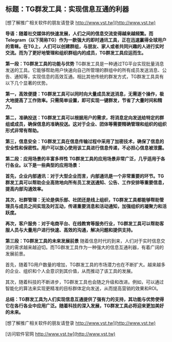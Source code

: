 ## **标题：TG群发工具：实现信息互通的利器**

[想了解推广相关软件的朋友请登录 http://www.vst.tw](http://www.vst.tw)

**导语：随着社交媒体的快速发展，人们之间的信息交流变得越来越频繁。而Telegram（以下简称TG）作为一款强大的即时通讯工具，正在迅速赢得全球用户的青睐。在TG上，人们可以创建群组，与朋友、家人或者共同兴趣的人进行实时交流。而为了更好地管理和组织群组内的成员，TG群发工具应运而生。**

**第一段：TG群发工具的功能与优势**
TG群发工具是一种通过TG平台实现批量消息发送的工具。它能够帮助用户快速向自己所管理的群组中的所有成员发送消息、公告、通知等，实现信息的高效互通。相比其他传统的群发方式，TG群发工具具有以下几个显著的优势。

**第一，高效便捷：TG群发工具可以同时向大量成员发送消息，无需逐个操作，极大地提高了工作效率。只需简单设置，即可实现一键群发，节省了大量时间和精力。**

**第二，准确投送：TG群发工具可以根据用户的需求，将消息定向发送给特定的群组或成员，确保信息的准确投送。这对于企业、团体等需要精确管理和组织的组织形式非常有帮助。**

**第三，信息安全：TG群发工具在信息传输过程中采用了加密技术，确保了信息的安全性和保密性。用户可以放心使用该工具进行信息传递，不必担心信息被泄露。**

**第二段：应用场景的丰富多样性**
**TG群发工具的应用场景非常广泛，几乎适用于各行各业。以下是一些典型的应用场景：**

**首先，企业内部通讯：对于大型企业而言，内部通讯是一个非常重要的环节。TG群发工具可以帮助企业高效地向所有员工发送通知、公告、工作安排等重要信息，提高内部沟通效率。**

**其次，社群管理：无论是俱乐部、社团还是线上组织，TG群发工具都能够帮助管理员与成员之间实现及时互动，传递重要消息和活动通知，加强组织的凝聚力和活跃度。**

**再次，客户服务：对于电商平台、在线教育等服务行业，TG群发工具可以帮助客服人员与大量用户进行快速、高效的沟通，解决问题和提供支持。**

**第三段：TG群发工具的未来发展前景**
随着信息时代的到来，人们对于实时信息交流的需求越来越迫切。而TG群发工具作为一种强大的信息互通利器，有着广阔的发展前景。

首先，随着TG用户数量的增加，TG群发工具的市场潜力也在不断扩大。越来越多的企业、组织和个人会意识到其价值，从而推动了该工具的发展。

其次，随着科技的不断进步，TG群发工具也会随之升级和改进。例如，可以通过智能化的算法来实现更精准的目标群体定向发送，从而提高营销的效果和ROI。

**总结：TG群发工具为人们实现信息互通提供了强有力的支持，其功能与优势使得它在各行各业中应用广泛。随着科技的深入发展，TG群发工具必将迎来更加美好的未来。**

[想了解推广相关软件的朋友请登录 http://www.vst.tw](http://www.vst.tw)


[访问软件官网 http://www.vst.tw](http://www.vst.tw)
